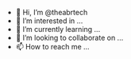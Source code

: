 - 👋 Hi, I’m @theabrtech
- 👀 I’m interested in ...
- 🌱 I’m currently learning ...
- 💞️ I’m looking to collaborate on ...
- 📫 How to reach me ...

<!---
theabrtech/theabrtech is a ✨ special ✨ repository because its `README.md` (this file) appears on your GitHub profile.
You can click the Preview link to take a look at your changes.
--->
